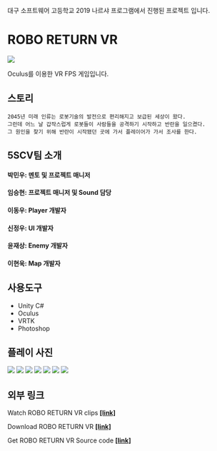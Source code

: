 대구 소프트웨어 고등학교 2019 나르샤 프로그램에서 진행된 프로젝트 입니다.

# ROBO RETURN VR
<img src="https://raw.githubusercontent.com/NameLoki/Narsha2/master/Image/logo.png"/>

Oculus를 이용한 VR FPS 게임입니다.
## 스토리 
```
2045년 미래 인류는 로봇기술의 발전으로 편리해지고 보급된 세상이 왔다. 
그런데 어느 날 갑작스럽게 로봇들이 사람들을 공격하기 시작하고 반란을 일으켰다. 
그 원인을 찾기 위해 반란이 시작됐던 곳에 가서 플레이어가 가서 조사를 한다.
```
## 5SCV팀 소개
#### 박민우: 멘토 및 프로젝트 매니저
#### 임승현: 프로젝트 매니저 및 Sound 담당
#### 이동우: Player 개발자
#### 신정우: UI 개발자
#### 윤재상: Enemy 개발자
#### 이현욱: Map 개발자
## 사용도구
* Unity C#
* Oculus
* VRTK
* Photoshop
## 플레이 사진
<img src="https://github.com/NameLoki/Narsha2/blob/master/Image/stageSelect.png">
<img src="https://github.com/NameLoki/Narsha2/blob/master/Image/weaponSelect.jpg">
<img src="https://github.com/NameLoki/Narsha2/blob/master/Image/play2.jpg">
<img src="https://github.com/NameLoki/Narsha2/blob/master/Image/play4.png">
<img src="https://github.com/NameLoki/Narsha2/blob/master/Image/hit.jpg">
<img src="https://github.com/NameLoki/Narsha2/blob/master/Image/play1.png">
<img src="https://github.com/NameLoki/Narsha2/blob/master/Image/play3.png">

## 외부 링크
Watch ROBO RETURN VR clips [**[link]**](https://www.youtube.com/playlist?list=PLy-huO7U_CmB2dbpGq-EPtoQjE3GegPMP)

Download ROBO RETURN VR [**[link]**](https://github.com/NameLoki/ROBO_RETURN_VR/releases)

Get ROBO RETURN VR Source code [**[link]**](https://drive.google.com/drive/folders/1BcdMbhLFxOYqddPFiZI9UaEhJj31xKLK?usp=sharing)
